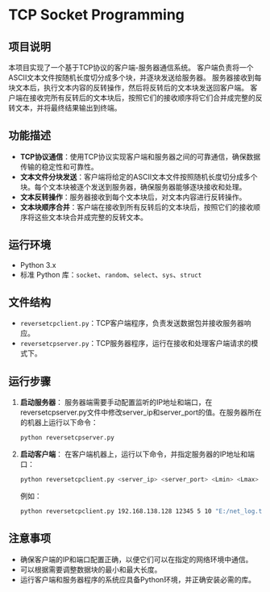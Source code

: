 # TCP Socket Programming

## 项目说明

本项目实现了一个基于TCP协议的客户端-服务器通信系统。
客户端负责将一个ASCII文本文件按随机长度切分成多个块，并逐块发送给服务器。
服务器接收到每块文本后，执行文本内容的反转操作，然后将反转后的文本块发送回客户端。
客户端在接收完所有反转后的文本块后，按照它们的接收顺序将它们合并成完整的反转文本，并将最终结果输出到终端。

## 功能描述

*   **TCP协议通信**：使用TCP协议实现客户端和服务器之间的可靠通信，确保数据传输的稳定性和可靠性。
*   **文本文件分块发送**：客户端将给定的ASCII文本文件按照随机长度切分成多个块。每个文本块被逐个发送到服务器，确保服务器能够逐块接收和处理。
*   **文本反转操作**：服务器接收到每个文本块后，对文本内容进行反转操作。
*   **文本块顺序合并**：客户端在接收到所有反转后的文本块后，按照它们的接收顺序将这些文本块合并成完整的反转文本。

## 运行环境

*   Python 3.x
*   标准 Python 库：`socket`、`random`、`select`、`sys`、`struct`

## 文件结构

*   `reversetcpclient.py`：TCP客户端程序，负责发送数据包并接收服务器响应。
*   `reversetcpserver.py`：TCP服务器程序，运行在接收和处理客户端请求的模式下。

## 运行步骤

1.  **启动服务器**： 服务器端需要手动配置监听的IP地址和端口，在reversetcpserver.py文件中修改server_ip和server_port的值。在服务器所在的机器上运行以下命令：
    ```bash
    python reversetcpserver.py
    ```

2.  **启动客户端**：
    在客户端机器上，运行以下命令，并指定服务器的IP地址和端口：
    ```bash
    python reversetcpclient.py <server_ip> <server_port> <Lmin> <Lmax> <file_path>
    ```
    例如：
    ```bash
    python reversetcpclient.py 192.168.138.128 12345 5 10 "E:/net_log.txt"
    ```

## 注意事项

*   确保客户端的IP和端口配置正确，以便它们可以在指定的网络环境中通信。
*   可以根据需要调整数据块的最小和最大长度。
*   运行客户端和服务器程序的系统应具备Python环境，并正确安装必需的库。